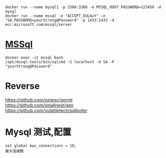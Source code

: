 ```
docker run --name mysql1 -p 3306:3306 -e MYSQL_ROOT_PASSWORD=123456 -d mysql
docker run --name mssql -e "ACCEPT_EULA=Y" -e "SA_PASSWORD=yourStrong@Password" -p 1433:1433 -d mcr.microsoft.com/mssql/server
```

# [MSSql](https://docs.microsoft.com/en-us/sql/linux/quickstart-install-connect-docker?view=sql-server-ver15&pivots=cs1-bash)
```
docker exec -it mssql bash
/opt/mssql-tools/bin/sqlcmd -S localhost -U SA -P "yourStrong@Password"
```

# Reverse
https://github.com/xxjwxc/gormt  
https://github.com/smallnest/gen  
https://github.com/volatiletech/sqlboiler  
 

# Mysql 测试,配置
```
set global max_connections = 10;
最大连接数
```